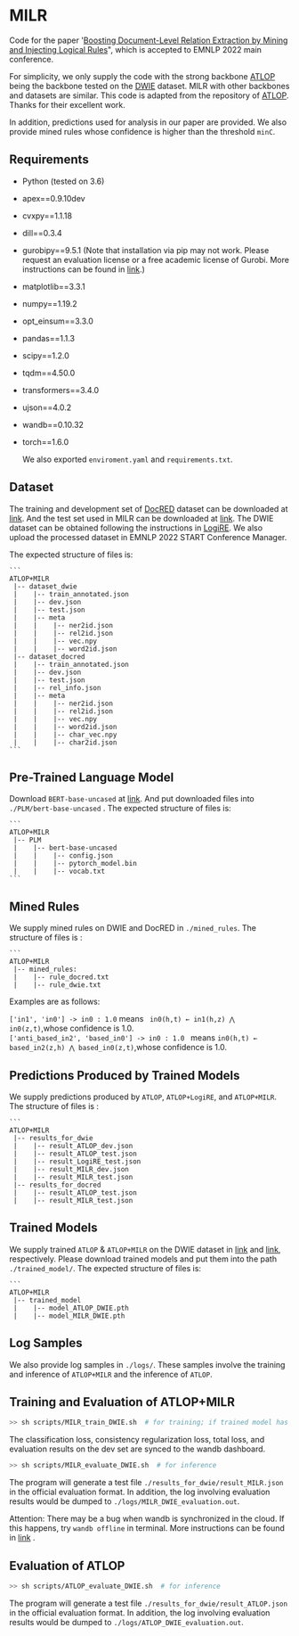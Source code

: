 # MILR
Code for the paper '[Boosting Document-Level Relation Extraction by Mining and Injecting Logical Rules](https://aclanthology.org/2022.emnlp-main.704.pdf)", which is accepted to EMNLP 2022 main conference.

For simplicity, we only supply the code with the strong backbone [ATLOP](https://arxiv.org/abs/2010.11304) being the backbone tested on the [DWIE](https://arxiv.org/abs/2009.12626) dataset. MILR with other backbones and datasets are similar. This code is adapted from the repository of [ATLOP](https://github.com/wzhouad/ATLOP). Thanks for their excellent work. 

In addition, predictions used for analysis in our paper are provided. We also provide mined rules whose confidence is higher than the threshold `minC`.

## Requirements

* Python (tested on 3.6)

* apex==0.9.10dev

* cvxpy==1.1.18

* dill==0.3.4

* gurobipy==9.5.1 (Note that installation via pip may not work. Please request an evaluation license or a free academic license of Gurobi. More instructions can be found in [link](https://www.gurobi.com/free-trial/).)

* matplotlib==3.3.1

* numpy==1.19.2

* opt_einsum==3.3.0

* pandas==1.1.3

* scipy==1.2.0

* tqdm==4.50.0

* transformers==3.4.0

* ujson==4.0.2

* wandb==0.10.32

* torch==1.6.0

  We also exported `enviroment.yaml` and `requirements.txt`.

## Dataset
The training and development set of [DocRED](https://www.aclweb.org/anthology/P19-1074/) dataset can be downloaded at [link](https://github.com/thunlp/DocRED/tree/master/data). And the test set used in MILR can be downloaded at [link](https://github.com/tonytan48/Re-DocRED).  The DWIE dataset can be obtained following the instructions in [LogiRE](https://github.com/rudongyu/LogiRE). We also upload the processed dataset in EMNLP 2022 START Conference Manager.

The expected structure of files is:

```
​```
ATLOP+MILR
 |-- dataset_dwie
 |    |-- train_annotated.json        
 |    |-- dev.json
 |    |-- test.json
 |    |-- meta
 |    |    |-- ner2id.json        
 |    |    |-- rel2id.json
 |    |    |-- vec.npy
 |    |    |-- word2id.json
 |-- dataset_docred
 |    |-- train_annotated.json        
 |    |-- dev.json
 |    |-- test.json
 |    |-- rel_info.json
 |    |-- meta
 |    |    |-- ner2id.json        
 |    |    |-- rel2id.json
 |    |    |-- vec.npy
 |    |    |-- word2id.json
 |    |    |-- char_vec.npy
 |    |    |-- char2id.json
​```

```

## Pre-Trained Language Model 

Download `BERT-base-uncased` at [link](https://huggingface.co/bert-base-uncased/tree/main). And put downloaded files into `./PLM/bert-base-uncased` . The expected structure of files is:

```
​```
ATLOP+MILR
 |-- PLM
 |    |-- bert-base-uncased
 |    |    |-- config.json        
 |    |    |-- pytorch_model.bin
 |    |    |-- vocab.txt
​```
```

## Mined Rules

We supply mined rules on DWIE and DocRED in `./mined_rules`. The structure of files is :

```
​```
ATLOP+MILR
 |-- mined_rules:
 |    |-- rule_docred.txt
 |    |-- rule_dwie.txt
```

Examples are as follows:

`['in1', 'in0'] -> in0 : 1.0` means ` in0(h,t) ← in1(h,z) ⋀ in0(z,t)`,whose confidence is 1.0.   
`['anti_based_in2', 'based_in0'] -> in0 : 1.0 ` means  `in0(h,t) ← based_in2(z,h) ⋀ based_in0(z,t)`,whose confidence is 1.0.   

## Predictions Produced by Trained Models

We supply predictions produced by `ATLOP`, `ATLOP+LogiRE`, and `ATLOP+MILR`. The structure of files is :

```
​```
ATLOP+MILR
 |-- results_for_dwie
 |    |-- result_ATLOP_dev.json
 |    |-- result_ATLOP_test.json
 |    |-- result_LogiRE_test.json
 |    |-- result_MILR_dev.json
 |    |-- result_MILR_test.json
 |-- results_for_docred
 |    |-- result_ATLOP_test.json
 |    |-- result_MILR_test.json

```

## Trained Models

We supply trained `ATLOP` & `ATLOP+MILR` on the DWIE dataset in [link](https://drive.google.com/file/d/13u_BXjvpNl_3YpDtAQac_dWvfhpAw6Gp/view?usp=sharing) and [link](https://drive.google.com/file/d/1R7LE2rR_LHBoCEas62eZ3yriLtYa27MH/view?usp=sharing), respectively. Please download trained models and put them into the path `./trained_model/`. The expected structure of files is:

```
​```
ATLOP+MILR
 |-- trained_model
 |    |-- model_ATLOP_DWIE.pth
 |    |-- model_MILR_DWIE.pth

```

## Log Samples

 We also provide log samples in  `./logs/`. These samples involve the training and inference of `ATLOP+MILR` and the inference of `ATLOP`. 

## Training and Evaluation of  ATLOP+MILR

```bash
>> sh scripts/MILR_train_DWIE.sh  # for training; if trained model has been downloaded, this process can be omitted
```

The classification loss, consistency regularization loss, total loss, and evaluation results on the dev set are synced to the wandb dashboard.
```bash
>> sh scripts/MILR_evaluate_DWIE.sh  # for inference
```
The program will generate a test file `./results_for_dwie/result_MILR.json` in the official evaluation format.  In addition, the log involving evaluation results would be dumped to `./logs/MILR_DWIE_evaluation.out`.

Attention: There may be a bug when wandb is synchronized in the cloud. If this happens, try `wandb offline` in terminal. More instructions can be found in [link](https://docs.wandb.ai/ref/cli/wandb-offline) .

## Evaluation of  ATLOP

```bash
>> sh scripts/ATLOP_evaluate_DWIE.sh  # for inference 
```

The program will generate a test file `./results_for_dwie/result_ATLOP.json` in the official evaluation format.  In addition, the log involving evaluation results would be dumped to `./logs/ATLOP_DWIE_evaluation.out`.
